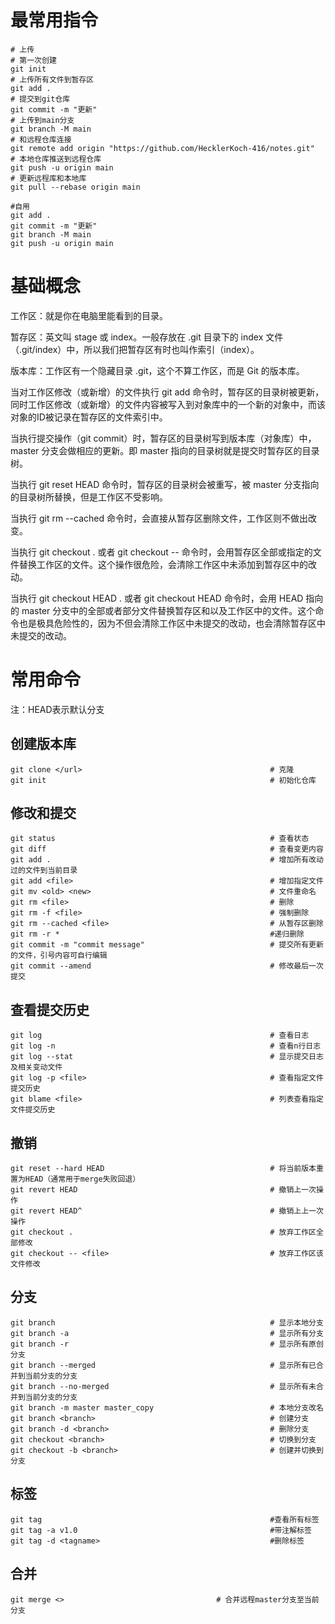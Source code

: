 # 最常用指令

```git
# 上传
# 第一次创建
git init
# 上传所有文件到暂存区
git add .
# 提交到git仓库
git commit -m "更新"
# 上传到main分支
git branch -M main
# 和远程仓库连接
git remote add origin "https://github.com/HecklerKoch-416/notes.git"
# 本地仓库推送到远程仓库
git push -u origin main
# 更新远程库和本地库
git pull --rebase origin main
```

```git
#自用
git add .
git commit -m "更新"
git branch -M main
git push -u origin main
```

# 基础概念

工作区：就是你在电脑里能看到的目录。

暂存区：英文叫 stage 或 index。一般存放在 .git 目录下的 index 文件（.git/index）中，所以我们把暂存区有时也叫作索引（index）。

版本库：工作区有一个隐藏目录 .git，这个不算工作区，而是 Git 的版本库。

当对工作区修改（或新增）的文件执行 git add 命令时，暂存区的目录树被更新，同时工作区修改（或新增）的文件内容被写入到对象库中的一个新的对象中，而该对象的ID被记录在暂存区的文件索引中。

当执行提交操作（git commit）时，暂存区的目录树写到版本库（对象库）中，master 分支会做相应的更新。即 master 指向的目录树就是提交时暂存区的目录树。

当执行 git reset HEAD 命令时，暂存区的目录树会被重写，被 master 分支指向的目录树所替换，但是工作区不受影响。

当执行 git rm --cached <file> 命令时，会直接从暂存区删除文件，工作区则不做出改变。

当执行 git checkout . 或者 git checkout -- <file> 命令时，会用暂存区全部或指定的文件替换工作区的文件。这个操作很危险，会清除工作区中未添加到暂存区中的改动。

当执行 git checkout HEAD . 或者 git checkout HEAD <file> 命令时，会用 HEAD 指向的 master 分支中的全部或者部分文件替换暂存区和以及工作区中的文件。这个命令也是极具危险性的，因为不但会清除工作区中未提交的改动，也会清除暂存区中未提交的改动。

# 常用命令

注：HEAD表示默认分支

## 创建版本库

```
git clone </url>                                          # 克隆
git init                                                  # 初始化仓库
```

## 修改和提交

```
git status                                                # 查看状态
git diff                                                  # 查看变更内容
git add .                                                 # 增加所有改动过的文件到当前目录
git add <file>                                            # 增加指定文件
git mv <old> <new>                                        # 文件重命名
git rm <file>                                             # 删除
git rm -f <file>                                          # 强制删除
git rm --cached <file>                                    # 从暂存区删除
git rm -r *                                               #递归删除
git commit -m "commit message"                            # 提交所有更新的文件，引号内容可自行编辑
git commit --amend                                        # 修改最后一次提交
```

## 查看提交历史

```
git log                                                   # 查看日志
git log -n                                                # 查看n行日志
git log --stat                                            # 显示提交日志及相关变动文件
git log -p <file>                                         # 查看指定文件提交历史
git blame <file>                                          # 列表查看指定文件提交历史
```

## 撤销

```
git reset --hard HEAD                                     # 将当前版本重置为HEAD（通常用于merge失败回退）
git revert HEAD                                           # 撤销上一次操作
git revert HEAD^                                          # 撤销上上一次操作
git checkout .                                            # 放弃工作区全部修改
git checkout -- <file>                                    # 放弃工作区该文件修改
```

## 分支

```
git branch                                                # 显示本地分支
git branch -a                                             # 显示所有分支
git branch -r                                             # 显示所有原创分支
git branch --merged                                       # 显示所有已合并到当前分支的分支
git branch --no-merged                                    # 显示所有未合并到当前分支的分支
git branch -m master master_copy                          # 本地分支改名
git branch <branch>                                       # 创建分支
git branch -d <branch>                                    # 删除分支
git checkout <branch>                                     # 切换到分支
git checkout -b <branch>                                  # 创建并切换到分支
```

## 标签

```
git tag                                                   #查看所有标签
git tag -a v1.0                                           #带注解标签
git tag -d <tagname>                                      #删除标签
```

## 合并

```
git merge <>                                  # 合并远程master分支至当前分支
```
